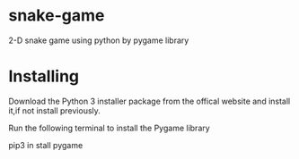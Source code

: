 # snake-game
2-D snake game using python by pygame library
# Installing
Download the Python 3 installer package from the offical website and install it,if not install previously.


Run the following terminal to install the Pygame library

pip3 in stall pygame
